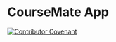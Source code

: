 # CourseMate App

[![Contributor Covenant](https://img.shields.io/badge/Contributor%20Covenant-2.1-4baaaa.svg)](code_of_conduct.md)
